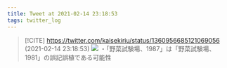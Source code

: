 ```yaml
---
title: Tweet at 2021-02-14 23:18:53
tags: twitter_log
---
```


> [!CITE] https://twitter.com/kaisekiriu/status/1360956685121069056 (2021-02-14 23:18:53)
> ![](https://twitter.com/kaisekiriu/status/1360956685121069056)
> ・「野菜試験場、1987」は「野菜試験場、1981」の誤記誤植である可能性
